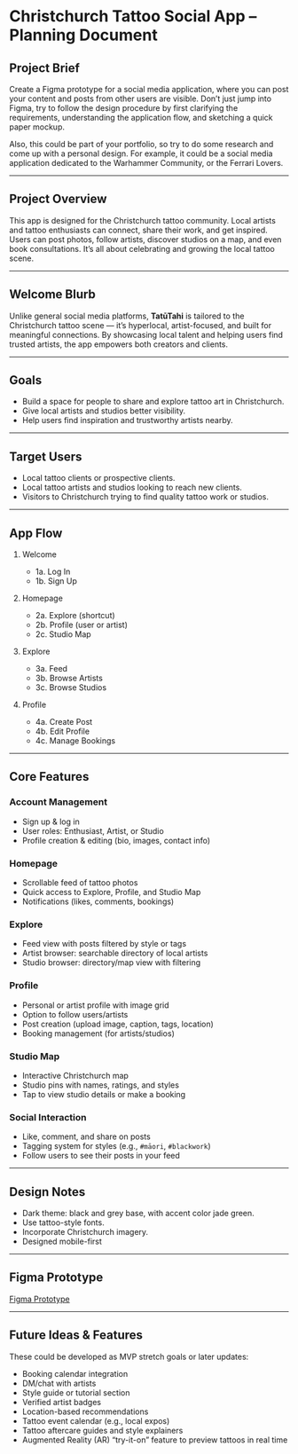 # Christchurch Tattoo Social App – Planning Document

## Project Brief

Create a Figma prototype for a social media application, where you can post your content and posts from other users are visible. Don’t just jump into Figma, try to follow the design procedure by first clarifying the requirements, understanding the application flow, and sketching a quick paper mockup.

Also, this could be part of your portfolio, so try to do some research and come up with a personal design. For example, it could be a social media application dedicated to the Warhammer Community, or the Ferrari Lovers.

---

## Project Overview

This app is designed for the Christchurch tattoo community. Local artists and tattoo enthusiasts can connect, share their work, and get inspired. Users can post photos, follow artists, discover studios on a map, and even book consultations. It’s all about celebrating and growing the local tattoo scene.

---

## Welcome Blurb

Unlike general social media platforms, **TatūTahi** is tailored to the Christchurch tattoo scene — it’s hyperlocal, artist-focused, and built for meaningful connections. By showcasing local talent and helping users find trusted artists, the app empowers both creators and clients.

---

## Goals

- Build a space for people to share and explore tattoo art in Christchurch.
- Give local artists and studios better visibility.
- Help users find inspiration and trustworthy artists nearby.

---

## Target Users

- Local tattoo clients or prospective clients.
- Local tattoo artists and studios looking to reach new clients.
- Visitors to Christchurch trying to find quality tattoo work or studios.

---

## App Flow

1. Welcome
   - 1a. Log In
   - 1b. Sign Up

2. Homepage
   - 2a. Explore (shortcut)
   - 2b. Profile (user or artist)
   - 2c. Studio Map

3. Explore
   - 3a. Feed
   - 3b. Browse Artists
   - 3c. Browse Studios

4. Profile
   - 4a. Create Post
   - 4b. Edit Profile
   - 4c. Manage Bookings

---

## Core Features

### Account Management

- Sign up & log in
- User roles: Enthusiast, Artist, or Studio
- Profile creation & editing (bio, images, contact info)

### Homepage

- Scrollable feed of tattoo photos
- Quick access to Explore, Profile, and Studio Map
- Notifications (likes, comments, bookings)

### Explore

- Feed view with posts filtered by style or tags
- Artist browser: searchable directory of local artists
- Studio browser: directory/map view with filtering

### Profile

- Personal or artist profile with image grid
- Option to follow users/artists
- Post creation (upload image, caption, tags, location)
- Booking management (for artists/studios)

### Studio Map

- Interactive Christchurch map
- Studio pins with names, ratings, and styles
- Tap to view studio details or make a booking

### Social Interaction

- Like, comment, and share on posts
- Tagging system for styles (e.g., `#māori`, `#blackwork`)
- Follow users to see their posts in your feed

---

## Design Notes

- Dark theme: black and grey base, with accent color jade green.
- Use tattoo-style fonts.
- Incorporate Christchurch imagery.
- Designed mobile-first

---

## Figma Prototype

[Figma Prototype](https://www.figma.com/proto/c6QkoL0oX2oXVsJ04vBwJ9/Tat%C5%ABTahi?node-id=0-1&t=gkcBLv6QWsSvAmOD-1)

---

## Future Ideas & Features

These could be developed as MVP stretch goals or later updates:

- Booking calendar integration
- DM/chat with artists
- Style guide or tutorial section
- Verified artist badges
- Location-based recommendations
- Tattoo event calendar (e.g., local expos)
- Tattoo aftercare guides and style explainers
- Augmented Reality (AR) “try-it-on” feature to preview tattoos in real time
